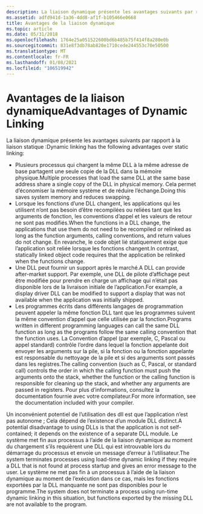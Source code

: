 ```yaml
---
description: La liaison dynamique présente les avantages suivants par rapport à la liaison statique.
ms.assetid: adfd941d-1a36-4dd8-af1f-b105466e0668
title: Avantages de la liaison dynamique
ms.topic: article
ms.date: 05/31/2018
ms.openlocfilehash: 1764e25a051522600bd6b485b75f414f8a280e0b
ms.sourcegitcommit: 831e8f3db78ab820e1710cede244553c70e50500
ms.translationtype: MT
ms.contentlocale: fr-FR
ms.lasthandoff: 01/08/2021
ms.locfileid: "106519942"
---
```

# <a name="advantages-of-dynamic-linking"></a><span data-ttu-id="6ce07-103">Avantages de la liaison dynamique</span><span class="sxs-lookup"><span data-stu-id="6ce07-103">Advantages of Dynamic Linking</span></span>

<span data-ttu-id="6ce07-104">La liaison dynamique présente les avantages suivants par rapport à la liaison statique :</span><span class="sxs-lookup"><span data-stu-id="6ce07-104">Dynamic linking has the following advantages over static linking:</span></span>

-   <span data-ttu-id="6ce07-105">Plusieurs processus qui chargent la même DLL à la même adresse de base partagent une seule copie de la DLL dans la mémoire physique.</span><span class="sxs-lookup"><span data-stu-id="6ce07-105">Multiple processes that load the same DLL at the same base address share a single copy of the DLL in physical memory.</span></span> <span data-ttu-id="6ce07-106">Cela permet d’économiser la mémoire système et de réduire l’échange.</span><span class="sxs-lookup"><span data-stu-id="6ce07-106">Doing this saves system memory and reduces swapping.</span></span>
-   <span data-ttu-id="6ce07-107">Lorsque les fonctions d’une DLL changent, les applications qui les utilisent n’ont pas besoin d’être recompilées ou reliées tant que les arguments de fonction, les conventions d’appel et les valeurs de retour ne sont pas modifiés.</span><span class="sxs-lookup"><span data-stu-id="6ce07-107">When the functions in a DLL change, the applications that use them do not need to be recompiled or relinked as long as the function arguments, calling conventions, and return values do not change.</span></span> <span data-ttu-id="6ce07-108">En revanche, le code objet lié statiquement exige que l’application soit reliée lorsque les fonctions changent.</span><span class="sxs-lookup"><span data-stu-id="6ce07-108">In contrast, statically linked object code requires that the application be relinked when the functions change.</span></span>
-   <span data-ttu-id="6ce07-109">Une DLL peut fournir un support après le marché.</span><span class="sxs-lookup"><span data-stu-id="6ce07-109">A DLL can provide after-market support.</span></span> <span data-ttu-id="6ce07-110">Par exemple, une DLL de pilote d’affichage peut être modifiée pour prendre en charge un affichage qui n’était pas disponible lors de la livraison initiale de l’application.</span><span class="sxs-lookup"><span data-stu-id="6ce07-110">For example, a display driver DLL can be modified to support a display that was not available when the application was initially shipped.</span></span>
-   <span data-ttu-id="6ce07-111">Les programmes écrits dans différents langages de programmation peuvent appeler la même fonction DLL tant que les programmes suivent la même convention d’appel que celle utilisée par la fonction.</span><span class="sxs-lookup"><span data-stu-id="6ce07-111">Programs written in different programming languages can call the same DLL function as long as the programs follow the same calling convention that the function uses.</span></span> <span data-ttu-id="6ce07-112">La Convention d’appel (par exemple, C, Pascal ou appel standard) contrôle l’ordre dans lequel la fonction appelante doit envoyer les arguments sur la pile, si la fonction ou la fonction appelante est responsable du nettoyage de la pile et si des arguments sont passés dans les registres.</span><span class="sxs-lookup"><span data-stu-id="6ce07-112">The calling convention (such as C, Pascal, or standard call) controls the order in which the calling function must push the arguments onto the stack, whether the function or the calling function is responsible for cleaning up the stack, and whether any arguments are passed in registers.</span></span> <span data-ttu-id="6ce07-113">Pour plus d’informations, consultez la documentation fournie avec votre compilateur.</span><span class="sxs-lookup"><span data-stu-id="6ce07-113">For more information, see the documentation included with your compiler.</span></span>

<span data-ttu-id="6ce07-114">Un inconvénient potentiel de l’utilisation des dll est que l’application n’est pas autonome ; Cela dépend de l’existence d’un module DLL distinct.</span><span class="sxs-lookup"><span data-stu-id="6ce07-114">A potential disadvantage to using DLLs is that the application is not self-contained; it depends on the existence of a separate DLL module.</span></span> <span data-ttu-id="6ce07-115">Le système met fin aux processus à l’aide de la liaison dynamique au moment du chargement s’ils requièrent une DLL qui est introuvable lors du démarrage du processus et envoie un message d’erreur à l’utilisateur.</span><span class="sxs-lookup"><span data-stu-id="6ce07-115">The system terminates processes using load-time dynamic linking if they require a DLL that is not found at process startup and gives an error message to the user.</span></span> <span data-ttu-id="6ce07-116">Le système ne met pas fin à un processus à l’aide de la liaison dynamique au moment de l’exécution dans ce cas, mais les fonctions exportées par la DLL manquante ne sont pas disponibles pour le programme.</span><span class="sxs-lookup"><span data-stu-id="6ce07-116">The system does not terminate a process using run-time dynamic linking in this situation, but functions exported by the missing DLL are not available to the program.</span></span>

 

 



